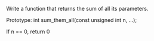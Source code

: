 Write a function that returns the sum of all its parameters.



Prototype: int sum_them_all(const unsigned int n, ...);

If n == 0, return 0
